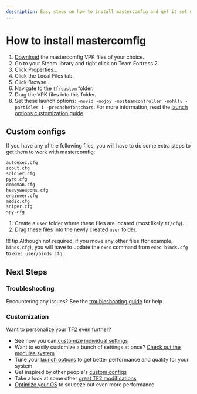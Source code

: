 ```yaml
---
description: Easy steps on how to install mastercomfig and get it set up properly.
...
```


# How to install mastercomfig

1. [Download](https://mastercomfig.com/app) the mastercomfig VPK files of your choice.
2. Go to your Steam library and right click on Team Fortress 2.
3. Click Properties...
4. Click the Local Files tab.
5. Click Browse...
6. Navigate to the `tf/custom` folder.
7. Drag the VPK files into this folder.
8. Set these launch options: `-novid -nojoy -nosteamcontroller -nohltv -particles 1 -precachefontchars`. For more information, read the [launch options customization guide](../customization/launch_options.md).

## Custom configs

If you have any of the following files, you will have to do some extra steps to get them to work with mastercomfig:

```txt
autoexec.cfg
scout.cfg
soldier.cfg
pyro.cfg
demoman.cfg
heavyweapons.cfg
engineer.cfg
medic.cfg
sniper.cfg
spy.cfg
```

1. Create a `user` folder where these files are located (most likely `tf/cfg`).
2. Drag these files into the newly created `user` folder.

!!! tip
    Although not required, if you move any other files (for example, `binds.cfg`), you will have to update the `exec` command from `exec binds.cfg` to `exec user/binds.cfg`.

## Next Steps

### Troubleshooting

Encountering any issues? See the [troubleshooting guide](../next_steps/troubleshoot.md) for help.

### Customization

Want to personalize your TF2 even further?

* See how you can [customize individual settings](../customization/custom_configs.md)
* Want to easily customize a bunch of settings at once? [Check out the modules system](../customization/modules.md)
* Tune your [launch options](../customization/launch_options.md) to get better performance and quality for your system
* Get inspired by other people's [custom configs](../customization/custom_configs.md)
* Take a look at some other [great TF2 modifications](../customization/see_also.md)
* [Optimize your OS](../os/index.md) to squeeze out even more performance
